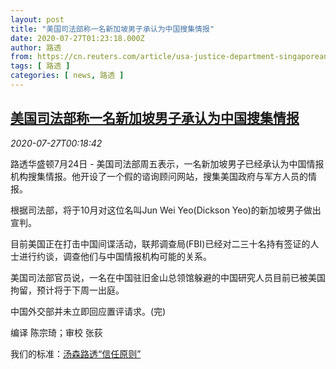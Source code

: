 ```yaml
---
layout: post
title: "美国司法部称一名新加坡男子承认为中国搜集情报"
date: 2020-07-27T01:23:18.000Z
author: 路透
from: https://cn.reuters.com/article/usa-justice-department-singaporean-china-idCNKCS24S016
tags: [ 路透 ]
categories: [ news, 路透 ]
---
```

<!--1595812998000-->
[美国司法部称一名新加坡男子承认为中国搜集情报](https://cn.reuters.com/article/usa-justice-department-singaporean-china-idCNKCS24S016)
------

<div>
<div><i>2020-07-27T00:18:42</i></div><div class="StandardArticleBody_body"><p>路透华盛顿7月24日 - 美国司法部周五表示，一名新加坡男子已经承认为中国情报机构搜集情报。他开设了一个假的谘询顾问网站，搜集美国政府与军方人员的情报。 </p><p>根据司法部，将于10月对这位名叫Jun Wei Yeo(Dickson Yeo)的新加坡男子做出宣判。 </p><p>目前美国正在打击中国间谍活动，联邦调查局(FBI)已经对二三十名持有签证的人士进行约谈，调查他们与中国情报机构可能的关系。 </p><p>美国司法部官员说，一名在中国驻旧金山总领馆躲避的中国研究人员目前已被美国拘留，预计将于下周一出庭。 </p><p>中国外交部并未立即回应置评请求。(完) </p><div class="Attribution_container"><div class="Attribution_attribution"><p class="Attribution_content">编译 陈宗琦；审校 张荻 </p></div></div><div class="StandardArticleBody_trustBadgeContainer"><span class="StandardArticleBody_trustBadgeTitle">我们的标准：</span><span class="trustBadgeUrl"><a href="https://www.thomsonreuters.cn/content/dam/openweb/documents/pdf/china/brochures/about-us-1.pdf">汤森路透“信任原则”</a></span></div></div>
</div>
